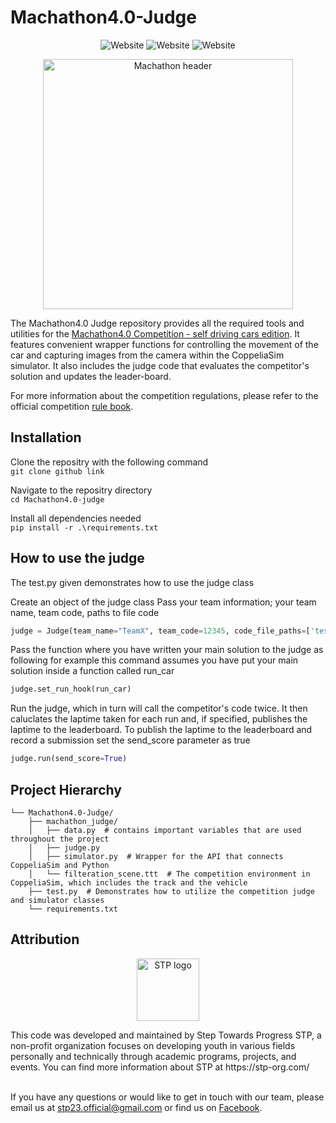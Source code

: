 # Machathon4.0-Judge

<p align="center">
  <a style="text-decoration:none" >
    <img src="https://img.shields.io/badge/Code-Python-blue?logo=python" alt="Website" />
  </a>
  <a style="text-decoration:none" >
    <img src="https://img.shields.io/badge/Track Design-Blender-orange?logo=Blender" alt="Website" />
  </a>
  <a style="text-decoration:none" >
    <img src="https://img.shields.io/badge/Simulator-CoppeliaSim-red" alt="Website" />
  </a>
</p>

<p align="center">
  <img src="https://user-images.githubusercontent.com/59095993/218258760-82d70b5c-56d2-4820-8644-4d5a1fb68a6b.jpg" width=400 alt="Machathon header">
</p>


The Machathon4.0 Judge repository provides all the required tools and utilities for the [Machathon4.0 Competition - self driving cars edition](https://www.facebook.com/events/1344518816336469). It features convenient wrapper functions for controlling the movement of the car and capturing images from the camera within the CoppeliaSim simulator. It also includes the judge code that evaluates the competitor's solution and updates the leader-board. 

For more information about the competition regulations, please refer to the official competition [rule book](https://drive.google.com/file/d/1JKBMJ_I2fTLatGPrYZn4ctDdNagjJoSc/view?usp=sharing).
## Installation

Clone the repositry with the following command <br>
```git clone github link```

Navigate to the repositry directory <br> ```cd Machathon4.0-judge```

Install all dependencies needed <br>
```pip install -r .\requirements.txt```

## How to use the judge
The test.py given demonstrates how to use the judge class

Create an object of the judge class
Pass your team information; your team name, team code, paths to file code <br>
```python
judge = Judge(team_name="TeamX", team_code=12345, code_file_paths=['test.py'])
```

Pass the function where you have written your main solution to the judge as following
for example this command assumes you have put your main solution inside a function called run_car <br>
```python
judge.set_run_hook(run_car)
```

Run the judge, which in turn will call the competitor's code twice. It then caluclates the laptime taken for each run and, if specified, publishes the laptime to the leaderboard. To publish the laptime to the leaderboard and record a submission set the send_score parameter as true <br>
```python
judge.run(send_score=True)
```

## Project Hierarchy
```
└── Machathon4.0-Judge/
    ├── machathon_judge/
    │   ├── data.py  # contains important variables that are used throughout the project
    │   ├── judge.py 
    │   ├── simulator.py  # Wrapper for the API that connects CoppeliaSim and Python
    │   └── filteration_scene.ttt  # The competition environment in CoppeliaSim, which includes the track and the vehicle
    ├── test.py  # Demonstrates how to utilize the competition judge and simulator classes
    └── requirements.txt
```

## Attribution
<p align="center">
  <img src="https://user-images.githubusercontent.com/59095993/218258481-82b37fcf-10ad-4a2f-99d0-555e5610b6f2.png" width=100 height=100 alt="STP logo">
</p>
This code was developed and maintained by Step Towards Progress STP, a non-profit organization focuses on developing youth in various fields personally and technically through academic programs, projects, and events. You can find more information about STP at https://stp-org.com/ 

<br>If you have any questions or would like to get in touch with our team, please email us at stp23.official@gmail.com or find us on [Facebook](https://www.facebook.com/STP.Organization). 

